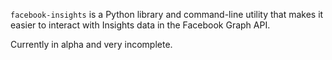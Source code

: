 `facebook-insights` is a Python library and command-line utility that 
makes it easier to interact with Insights data in the Facebook Graph API.

Currently in alpha and very incomplete.